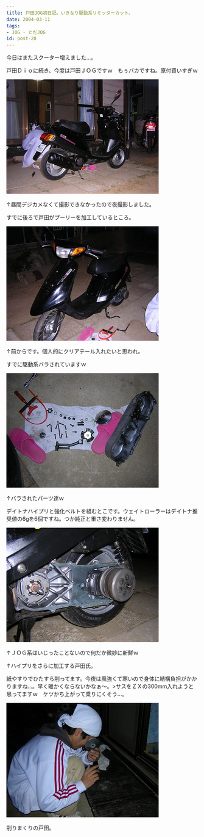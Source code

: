 ```yaml
---
title: 戸田JOG初日記。いきなり駆動系リミッターカット。
date: 2004-03-11
tags:
- JOG - とだJOG
id: post-28
---
```



<p class="sentence">今日はまたスクーター増えました...。</p>
<p class="sentence spacing10">戸田Ｄｉｏに続き、今度は戸田ＪＯＧですｗ　もぅバカですね。原付買いすぎｗ</p>
<div class="center spacing"><img src="/photo/diary/2004.03.11_zx1.jpg" alt=""></div>
<p class="sentence">↑昼間デジカメなくて撮影できなかったので夜撮影しました。</p>
<p class="sentence spacing10">すでに後ろで戸田がプーリーを加工しているところ。</p>
<div class="center spacing"><img src="/photo/diary/2004.03.11_zx2.jpg" alt=""></div>
<p class="sentence">↑前からです。個人的にクリアテール入れたいと思われ。</p>
<p class="sentence spacing10">すでに駆動系バラされていますｗ</p>
<div class="center spacing"><img src="/photo/diary/2004.03.11_zx3.jpg" alt=""></div>
<p class="sentence">↑バラされたパーツ達ｗ</p>
<p class="sentence spacing10">デイトナハイプリと強化ベルトを組むとこです。ウェイトローラーはデイトナ推奨値の6gを6個ですね。つか純正と重さ変わりません。</p>
<div class="center spacing"><img src="/photo/diary/2004.03.11_zx4.jpg" alt=""></div>
<p class="sentence">↑ＪＯＧ系はいじったことないので何だか微妙に新鮮ｗ</p>
<p class="sentence">↑ハイプリをさらに加工する戸田氏。</p>
<p class="sentence spacing10">紙やすりでひたすら削ってます。今夜は風強くて寒いので身体に結構負担がかかりますね...。早く暖かくならないかなぁ～。&gt;サスをＺＸの300mm入れようと思ってますｗ　ケツかち上がって乗りにくそう...。</p>
<div class="center spacing"><img src="/photo/diary/2004.03.11_zx5.jpg" alt=""></div>
<p class="sentence">削りまくりの戸田。</p>
